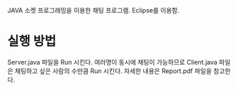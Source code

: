 JAVA 소켓 프로그래밍을 이용한 채팅 프로그램. Eclipse를 이용함.
# 실행 방법
Server.java 파일을 Run 시킨다. 
여러명이 동시에 채팅이 가능하므로 Client.java 파일은 채팅하고 싶은 사람의 수만큼 Run 시킨다.
자세한 내용은 Report.pdf 파일을 참고한다.
